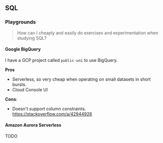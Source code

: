 ---
---
## SQL

### Playgrounds

> How can I cheaply and easily do exercises and experimentation when studying SQL?  

#### Google BigQuery

I have a GCP project called `public-uni` to use BigQuery.

**Pros**

- Serverless, so very cheap when operating on small datasets in short bursts.
- Cloud Console UI

**Cons**:

- Doesn't support column constraints. https://stackoverflow.com/a/42944926

#### Amazon Aurora Serverless

TODO
